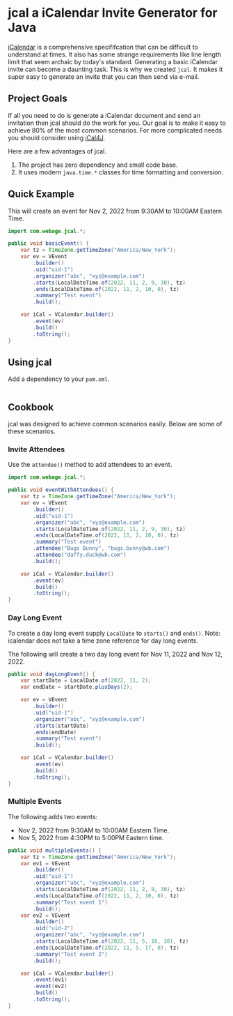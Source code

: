 # jcal a iCalendar Invite Generator for Java

[iCalendar](https://www.ietf.org/rfc/rfc2445.txt) is a comprehensive specififcation that can be difficult to understand at times. It also has some strange requirements like line length limit that seem archaic by today's standard. Generating a basic iCalendar invite can become a daunting task. This is why we created ``jcal``. It makes it super easy to generate an invite that you can then send via e-mail.

## Project Goals

If all you need to do is generate a iCalendar document and send an invitation then jcal should do the work for you. Our goal is to make it easy to achieve 80% of the most common scenarios. For more complicated needs you should consider using [iCal4J](https://www.ical4j.org/). 

Here are a few advantages of jcal.

1. The project has zero dependency and small code base. 
2. It uses modern ``java.time.*`` classes for time formatting and conversion.

## Quick Example

This will create an event for Nov 2, 2022 from 9:30AM to 10:00AM Eastern Time.

```java
import com.webage.jcal.*;

public void basicEvent() {
    var tz = TimeZone.getTimeZone("America/New_York");
    var ev = VEvent
        .builder()
        .uid("uid-1")
        .organizer("abc", "xyz@example.com")
        .starts(LocalDateTime.of(2022, 11, 2, 9, 30), tz)
        .ends(LocalDateTime.of(2022, 11, 2, 10, 0), tz)
        .summary("Test event")
        .build();

    var iCal = VCalendar.builder()
        .event(ev)
        .build()
        .toString();
}
```

## Using jcal

Add a dependency to your ``pom.xml``.

```xml

```

## Cookbook
jcal was designed to achieve common scenarios easily. Below are some of these scenarios.

### Invite Attendees

Use the ``attendee()`` method to add attendees to an event.

```java
import com.webage.jcal.*;

public void eventWithAttendees() {
    var tz = TimeZone.getTimeZone("America/New_York");
    var ev = VEvent
        .builder()
        .uid("uid-1")
        .organizer("abc", "xyz@example.com")
        .starts(LocalDateTime.of(2022, 11, 2, 9, 30), tz)
        .ends(LocalDateTime.of(2022, 11, 2, 10, 0), tz)
        .summary("Test event")
        .attendee("Bugs Bunny", "bugs.bunny@wb.com")
        .attendee("daffy.duck@wb.com")
        .build();

    var iCal = VCalendar.builder()
        .event(ev)
        .build()
        .toString();
}
```

### Day Long Event
To create a day long event supply ``LocalDate`` to ``starts()`` and ``ends()``. Note: icalendar does not take a time zone reference for day long events.

The following will create a two day long event for Nov 11, 2022 and Nov 12, 2022.

```java
public void dayLongEvent() {
    var startDate = LocalDate.of(2022, 11, 2);
    var endDate = startDate.plusDays(2);

    var ev = VEvent
        .builder()
        .uid("uid-1")
        .organizer("abc", "xyz@example.com")
        .starts(startDate)
        .ends(endDate)
        .summary("Test event")
        .build();

    var iCal = VCalendar.builder()
        .event(ev)
        .build()
        .toString();
}
```

### Multiple Events
The following adds two events:

- Nov 2, 2022 from 9:30AM to 10:00AM Eastern Time.
- Nov 5, 2022 from 4:30PM to 5:00PM Eastern time.

```java
public void multipleEvents() {
    var tz = TimeZone.getTimeZone("America/New_York");
    var ev1 = VEvent
        .builder()
        .uid("uid-1")
        .organizer("abc", "xyz@example.com")
        .starts(LocalDateTime.of(2022, 11, 2, 9, 30), tz)
        .ends(LocalDateTime.of(2022, 11, 2, 10, 0), tz)
        .summary("Test event 1")
        .build();
    var ev2 = VEvent
        .builder()
        .uid("uid-2")
        .organizer("abc", "xyz@example.com")
        .starts(LocalDateTime.of(2022, 11, 5, 16, 30), tz)
        .ends(LocalDateTime.of(2022, 11, 5, 17, 0), tz)
        .summary("Test event 2")
        .build();

    var iCal = VCalendar.builder()
        .event(ev1)
        .event(ev2)
        .build()
        .toString();
}
```